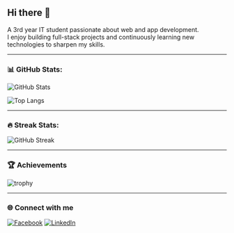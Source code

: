 ## Hi there 👋  
A 3rd year IT student passionate about web and app development.  
I enjoy building full-stack projects and continuously learning new technologies to sharpen my skills.  

---

### 📊 GitHub Stats:
![GitHub Stats](https://github-readme-stats.vercel.app/api?username=Shinxss&show_icons=true&title_color=bb86fc&text_color=ffffff&icon_color=bb86fc&bg_color=0d1117&hide_border=true)

![Top Langs](https://github-readme-stats.vercel.app/api/top-langs/?username=Shinxss&layout=compact&title_color=bb86fc&text_color=ffffff&bg_color=0d1117&hide_border=true)

---

### 🔥 Streak Stats:
![GitHub Streak](https://streak-stats.demolab.com?user=Shinxss&background=0d1117&border=bb86fc&stroke=bb86fc&ring=bb86fc&fire=c77dff&currStreakLabel=ffffff&sideLabels=ffffff&dates=9b9b9b&hide_border=true)

---

### 🏆 Achievements
![trophy](https://github-profile-trophy.vercel.app/?username=Shinxss&theme=onedark&no-frame=true&no-bg=true&title_color=bb86fc&text_color=ffffff&margin-w=15&margin-h=15)

---

### 🌐 Connect with me
[![Facebook](https://img.shields.io/badge/Facebook-3b3b98?style=for-the-badge&logo=facebook&logoColor=white)](https://www.facebook.com/jachinadam.aliman.7)
[![LinkedIn](https://img.shields.io/badge/LinkedIn-6c63ff?style=for-the-badge&logo=linkedin&logoColor=white)](https://www.linkedin.com/in/jachin-aliman/)
